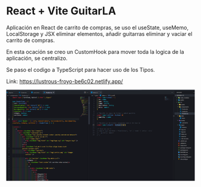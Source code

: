 # React + Vite GuitarLA

Aplicación en React de carrito de compras, se uso el useState, useMemo, LocalStorage y JSX eliminar elementos, añadir guitarras eliminar y vaciar el carrito de compras.

En esta ocación se creo un CustomHook para mover toda la logica de la aplicación, se centralizo.

Se paso el codigo a TypeScript para hacer uso de los Tipos.

Link: https://lustrous-froyo-be6c02.netlify.app/

<img src="../imgs/03.PNG">